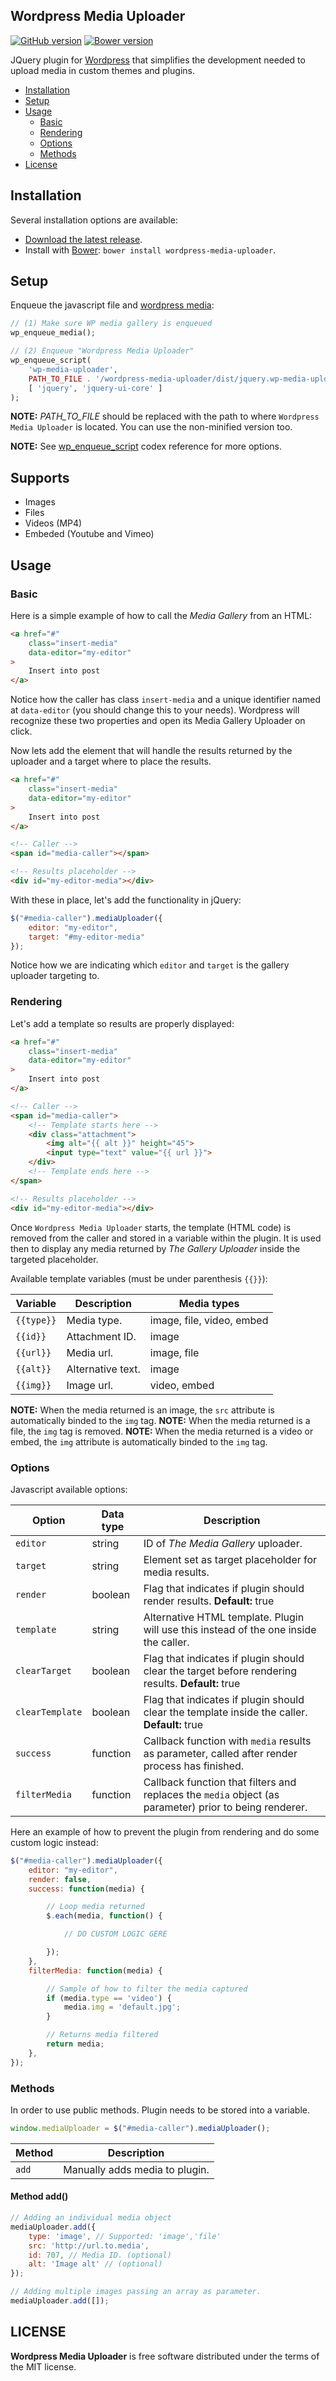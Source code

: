 Wordpress Media Uploader
--------------------------------
[![GitHub version](https://badge.fury.io/gh/amostajo%2Fwordpress-media-uploader.svg)](https://badge.fury.io/gh/amostajo%2Fwordpress-media-uploader)
[![Bower version](https://badge.fury.io/bo/wordpress-media-uploader.svg)](https://badge.fury.io/bo/wordpress-media-uploader)

JQuery plugin for [Wordpress](https://wordpress.org/) that simplifies the development needed to upload media in custom themes and plugins.

- [Installation](#installation)
- [Setup](#setup)
- [Usage](#usage)
    - [Basic](#html)
    - [Rendering](#rendering)
    - [Options](#options)
    - [Methods](#methods)
- [License](#license)

## Installation

Several installation options are available:

- [Download the latest release](https://github.com/amostajo/wordpress-media-uploader/releases).
- Install with [Bower](http://bower.io): `bower install wordpress-media-uploader`.

## Setup

Enqueue the javascript file and [wordpress media](https://codex.wordpress.org/Function_Reference/wp_enqueue_media):

```php
// (1) Make sure WP media gallery is enqueued
wp_enqueue_media();

// (2) Enqueue "Wordpress Media Uploader"
wp_enqueue_script(
	'wp-media-uploader',
	PATH_TO_FILE . '/wordpress-media-uploader/dist/jquery.wp-media-uploader.min.js',
	[ 'jquery', 'jquery-ui-core' ]
);
```

**NOTE:** *PATH_TO_FILE* should be replaced with the path to where `Wordpress Media Uploader` is located. You can use the non-minified version too.

**NOTE:** See [wp_enqueue_script](https://codex.wordpress.org/Function_Reference/wp_enqueue_script) codex reference for more options.

## Supports

* Images
* Files
* Videos (MP4)
* Embeded (Youtube and Vimeo)

## Usage

### Basic

Here is a simple example of how to call the *Media Gallery* from an HTML:

```html
<a href="#"
	class="insert-media"
	data-editor="my-editor"
>
	Insert into post
</a>
```

Notice how the caller has class `insert-media` and a unique identifier named at `data-editor` (you should change this to your needs). Wordpress will recognize these two properties and open its Media Gallery Uploader on click.

Now lets add the element that will handle the results returned by the uploader and a target where to place the results.

```html
<a href="#"
	class="insert-media"
	data-editor="my-editor"
>
	Insert into post
</a>

<!-- Caller -->
<span id="media-caller"></span>

<!-- Results placeholder -->
<div id="my-editor-media"></div>
```

With these in place, let's add the functionality in jQuery:

```javascript
$("#media-caller").mediaUploader({
	editor: "my-editor",
	target: "#my-editor-media"
});
```

Notice how we are indicating which `editor` and `target` is the gallery uploader targeting to.

### Rendering

Let's add a template so results are properly displayed:

```html
<a href="#"
	class="insert-media"
	data-editor="my-editor"
>
	Insert into post
</a>

<!-- Caller -->
<span id="media-caller">
	<!-- Template starts here -->
	<div class="attachment">
		<img alt="{{ alt }}" height="45">
		<input type="text" value="{{ url }}">
	</div>
	<!-- Template ends here -->
</span>

<!-- Results placeholder -->
<div id="my-editor-media"></div>
```

Once `Wordpress Media Uploader` starts, the template (HTML code) is removed from the caller and stored in a variable within the plugin. It is used then to display any media returned by *The Gallery Uploader* inside the targeted placeholder.

Available template variables (must be under parenthesis `{{}}`):

Variable   | Description       | Media types
---------- | ----------------- | ------------
`{{type}}` | Media type.       | image, file, video, embed
`{{id}}`   | Attachment ID.    | image
`{{url}}`  | Media url.        | image, file
`{{alt}}`  | Alternative text. | image
`{{img}}`  | Image url.        | video, embed

**NOTE:** When the media returned is an image, the `src` attribute is automatically binded to the `img` tag.
**NOTE:** When the media returned is a file, the `img` tag is removed.
**NOTE:** When the media returned is a video or embed, the `img` attribute is automatically binded to the `img` tag.

### Options

Javascript available options:

| Option            | Data type | Description                                                                                       |
| ----------------- | --------- | ------------------------------------------------------------------------------------------------- |
| `editor`          | string    | ID of *The Media Gallery* uploader.                                                               |
| `target`          | string    | Element set as target placeholder for media results.                                              |
| `render`          | boolean   | Flag that indicates if plugin should render results. **Default:** true                            |
| `template`        | string    | Alternative HTML template. Plugin will use this instead of the one inside the caller.             |
| `clearTarget`     | boolean   | Flag that indicates if plugin should clear the target before rendering results. **Default:** true |
| `clearTemplate`   | boolean   | Flag that indicates if plugin should clear the template inside the caller. **Default:** true      |
| `success`         | function  | Callback function with `media` results as parameter, called after render process has finished.    |
| `filterMedia`     | function  | Callback function that filters and replaces the `media` object (as parameter) prior to being renderer. |

Here an example of how to prevent the plugin from rendering and do some custom logic instead:
```javascript
$("#media-caller").mediaUploader({
    editor: "my-editor",
    render: false,
    success: function(media) {

        // Loop media returned
        $.each(media, function() {

            // DO CUSTOM LOGIC GERE

        });
    },
    filterMedia: function(media) {

        // Sample of how to filter the media captured
        if (media.type == 'video') {
            media.img = 'default.jpg';
        }

        // Returns media filtered
        return media;
    },
});
```

### Methods

In order to use public methods. Plugin needs to be stored into a variable.

```javascript
window.mediaUploader = $("#media-caller").mediaUploader();
```

|  Method           | Description                                                                                       |
| ----------------- | ------------------------------------------------------------------------------------------------- |
| `add`             | Manually adds media to plugin.                                                                    |

#### Method add()

```javascript
// Adding an individual media object
mediaUploader.add({
    type: 'image', // Supported: 'image','file'
    src: 'http://url.to.media',
    id: 707, // Media ID. (optional)
    alt: 'Image alt' // (optional)
});

// Adding multiple images passing an array as parameter.
mediaUploader.add([]);
```

## LICENSE

**Wordpress Media Uploader** is free software distributed under the terms of the MIT license.
